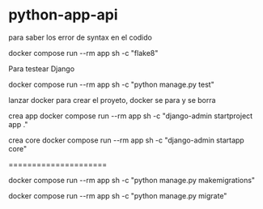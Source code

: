 # python-app-api

para saber los error de syntax en el codido

 docker compose run --rm app sh -c "flake8"
 

 Para testear Django

 docker compose run --rm app sh -c "python manage.py test"

lanzar docker para crear el proyeto, docker se para y se borra

crea app 
docker compose run --rm app sh -c "django-admin startproject app ."

crea core
docker compose run --rm app sh -c "django-admin startapp core"

=====================


docker compose run --rm app sh -c "python manage.py makemigrations"

docker compose run --rm app sh -c "python manage.py migrate"


